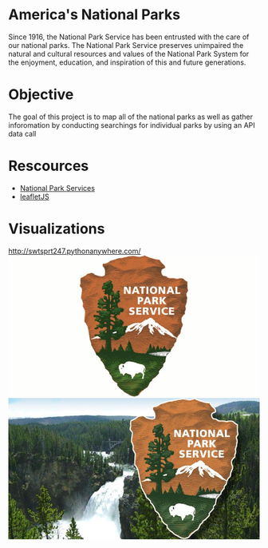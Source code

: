 # America's National Parks
Since 1916, the National Park Service has been entrusted with the care of our national parks. The National Park Service preserves unimpaired the natural and cultural resources and values of the National Park System for the enjoyment, education, and inspiration of this and future generations.


# Objective
The goal of this project is to map all of the national parks as well as gather inforomation by conducting searchings for individual parks by using an API data call


# Rescources
*  [National Park Services](https://www.nps.gov/index.htm) 
*  [leafletJS](https://leafletjs.com/)




# Visualizations

http://swtsprt247.pythonanywhere.com/
![logo](/images/National-Park-Service-logo.jpg)
![logo](/images/logo_background.jpg)


